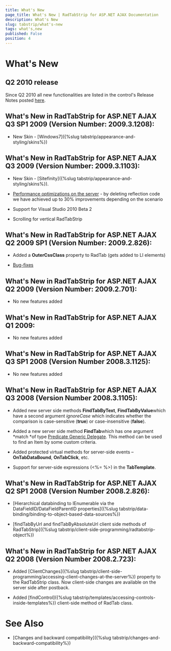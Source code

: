 ```yaml
---
title: What's New
page_title: What's New | RadTabStrip for ASP.NET AJAX Documentation
description: What's New
slug: tabstrip/what's-new
tags: what's,new
published: False
position: 4
---
```


# What's New





## Q2 2010 release

Since Q2 2010 all new functionalities are listed in the control's Release Notes posted [here](https://www.telerik.com/products/aspnet-ajax/whats-new/release-history.aspx).

## What's New in RadTabStrip for ASP.NET AJAX Q3 SP1 2009 (Version Number: 2009.3.1208):

* New Skin - [Windows7]({%slug tabstrip/appearance-and-styling/skins%})

## What's New in RadTabStrip for ASP.NET AJAX Q3 2009 (Version Number: 2009.3.1103):

* New Skin - [Sitefinity]({%slug tabstrip/appearance-and-styling/skins%}).

* [Performance optimizations on the server](https://blogs.telerik.com/tsvetomirtsonev/posts/09-10-15/radcontrols_for_asp_net_ajax_-_now_with_more_speed.aspx) - by deleting reflection code we have achieved up to 30% improvements depending on the scenario

* Support for Visual Studio 2010 Beta 2

* Scrolling for vertical RadTabStrip

## What's New in RadTabStrip for ASP.NET AJAX Q2 2009 SP1 (Version Number: 2009.2.826):

* Added a **OuterCssClass** property to RadTab (gets added to LI elements)

* [Bug-fixes](https://www.telerik.com/products/aspnet-ajax/whats-new/release-history/q2-2009-sp1-version-2009-2-826.aspx)

## What's New in RadTabStrip for ASP.NET AJAX Q2 2009 (Version Number: 2009.2.701):

* No new features added

## What's New in RadTabStrip for ASP.NET AJAX Q1 2009:

* No new features added

## What's New in RadTabStrip for ASP.NET AJAX Q3 SP1 2008 (Version Number 2008.3.1125):

* No new features added

## What's New in RadTabStrip for ASP.NET AJAX Q3 2008 (Version Number 2008.3.1105):

* Added new server side methods **FindTabByText**, **FindTabByValue**which have a second argument *ignoreCase* which indicates whether the comparison is case-sensitive (**true**) or case-insensitive (**false**).

* Added a new server side method **FindTab**which has one argument *match *of type [Predicate Generic Delegate](https://msdn.microsoft.com/en-us/library/bfcke1bz(VS.80).aspx). This method can be used to find an Item by some custom criteria.

* Added protected virtual methods for server-side events – **OnTabDataBound**, **OnTabClick**, etc.

* Support for server-side expressions (<%= %>) in the **TabTemplate**.

## What's New in RadTabStrip for ASP.NET AJAX Q2 SP1 2008 (Version Number 2008.2.826):

* [Hierarchical databinding to IEnumerable via the DataFieldID/DataFieldParentID properties]({%slug tabstrip/data-binding/binding-to-object-based-data-sources%})

* [findTabByUrl and findTabByAbsoluteUrl client side methods of RadTabStrip]({%slug tabstrip/client-side-programming/radtabstrip-object%})

## What's New in RadTabStrip for ASP.NET AJAX Q2 2008 (Version Number 2008.2.723):

* Added [ClientChanges]({%slug tabstrip/client-side-programming/accessing-client-changes-at-the-server%}) property to the RadTabStrip class. Now client-side changes are available on the server side after postback.

* Added [findControl]({%slug tabstrip/templates/accessing-controls-inside-templates%}) client-side method of RadTab class.

# See Also

 * [Changes and backward compatibility]({%slug tabstrip/changes-and-backward-compatibility%})
